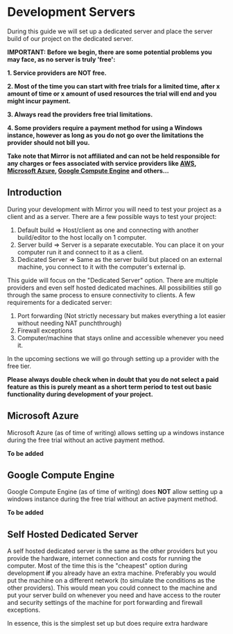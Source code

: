 # Development Servers

During this guide we will set up a dedicated server and place the server build of our project on the dedicated server.

**IMPORTANT: Before we begin, there are some potential problems you may face, as no server is truly 'free':**

**1. Service providers are NOT free.**

**2. Most of the time you can start with free trials for a limited time, after x amount of time or x amount of used resources the trial will end and you might incur payment.**

**3. Always read the providers free trial limitations.**

**4. Some providers require a payment method for using a Windows instance, however as long as you do not go over the limitations the provider should not bill you.**

**Take note that Mirror is not affiliated and can not be held responsible for any charges or
fees associated with service providers like [AWS](https://aws.amazon.com/), [Microsoft Azure](https://azure.microsoft.com/en-us/free/), 
[Google Compute Engine](https://cloud.google.com/compute/) and others...**

## Introduction

During your development with Mirror you will need to test your project as a client and as a server.
There are a few possible ways to test your project:

1. Default build    =>  Host/client as one and connecting with another build/editor to the host locally on 1 computer.
2. Server build     =>  Server is a separate executable. You can place it on your computer run it and connect to it as a client.
3. Dedicated Server =>  Same as the server build but placed on an external machine, you connect to it with the computer's external ip.

This guide will focus on the "Dedicated Server" option. There are multiple providers and even self hosted dedicated machines.
All possibilities still go through the same process to ensure connectivity to clients. A few requirements for a dedicated server:

1. Port forwarding (Not strictly necessary but makes everything a lot easier without needing NAT punchthrough)
2. Firewall exceptions
3. Computer/machine that stays online and accessible whenever you need it.

In the upcoming sections we will go through setting up a provider with the free tier. 

**Please always double check when in doubt that you do not select a paid feature as this is purely meant as a short term period 
to test out basic functionality during development of your project.**

## Microsoft Azure

Microsoft Azure (as of time of writing) allows setting up a windows instance during the free trial without an active payment method.

**To be added**

## Google Compute Engine

Google Compute Engine (as of time of writing) does **NOT** allow setting up a windows instance during the free trial without an active payment method.

**To be added**

## Self Hosted Dedicated Server

A self hosted dedicated server is the same as the other providers but you provide the hardware, internet connection and costs for running the computer.
Most of the time this is the "cheapest" option during development **if** you already have an extra machine.
Preferably you would put the machine on a different network (to simulate the conditions as the other providers).
This would mean you could connect to the machine and put your server build on whenever you need and have access to the router and security settings of the machine for port forwarding and firewall exceptions.

In essence, this is the simplest set up but does require extra hardware
